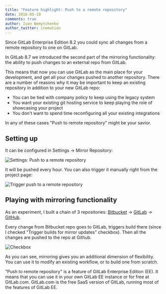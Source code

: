 ```yaml
---
title: "Feature highlight: Push to a remote repository"
date: 2016-05-10
comments: true
author: Ivan Nemytchenko
author_twitter: inemation
---
```


Since GitLab Enterprise Edition 8.2 you could sync all changes from a remote repository to one on GitLab.

In GitLab 8.7 we introduced the second part of the mirroring functionality: the ability to push changes to an external repo from GitLab.

This means that now you can use GitLab as the main place for your development, and get all your changes pushed to another repository.
There are a number of reasons why it may be important to keep an existing repository in addition to your new GitLab repo:

- You can be tied with company policy to keep using the legacy system
- You want your existing git hosting service to keep playing the role of showcasing your project
- You don't want to spend time reconfiguring all your existing integrations

In any of these cases "Push to remote repository" might be your savior.


## Setting up

It can be configured in Settings → Mirror Repository:

![Settings: Push to a remote repository](/images/blogimages/push-to-remote-repository/settings.png)

It will be pushed every hour. You can also trigger it manually right from the project page:

![Trigger push to a remote repository](/images/blogimages/push-to-remote-repository/trigger.png)


## Playing with mirroring functionality

As an experiment, I built a chain of 3 repositories: [Bitbucket](https://bitbucket.org/ivannemytchenko/sync) → [GitLab](https://gitlab.com/inem/sync) → [GitHub](https://github.com/inem/sync).

Every change from Bitbucket repo goes to GitLab, triggers build there (since I checked "Trigger builds for mirror updates" checkbox). Then all the changes are pushed to the repo at Github.

![Checkbox](/images/blogimages/push-to-remote-repository/checkbox.png)

As you can see, mirroring gives you an additional dimension of flexibility. You can use it to modify an existing workflow, or to build one from scratch.


"Push to remote repository" is a feature of GitLab Enterprise Edition (EE). It means that you can use it in your own GitLab EE instance or for free at GitLab.com.
GitLab.com is the free SaaS version of GitLab, running most of the features of GitLab EE. 
